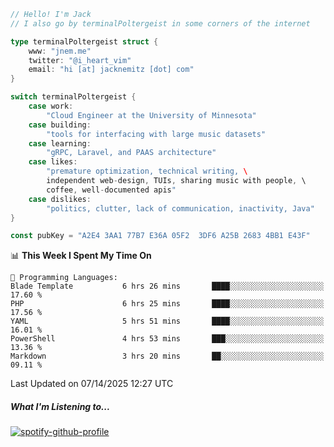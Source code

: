 ```go
// Hello! I'm Jack
// I also go by terminalPoltergeist in some corners of the internet

type terminalPoltergeist struct {
    www: "jnem.me"
    twitter: "@i_heart_vim"
    email: "hi [at] jacknemitz [dot] com"
}

switch terminalPoltergeist {
    case work:
        "Cloud Engineer at the University of Minnesota"
    case building:
        "tools for interfacing with large music datasets"
    case learning:
        "gRPC, Laravel, and PAAS architecture"
    case likes:
        "premature optimization, technical writing, \
        independent web-design, TUIs, sharing music with people, \
        coffee, well-documented apis"
    case dislikes:
        "politics, clutter, lack of communication, inactivity, Java"
}

const pubKey = "A2E4 3AA1 77B7 E36A 05F2  3DF6 A25B 2683 4BB1 E43F"
```

<!--START_SECTION:waka-->
📊 **This Week I Spent My Time On** 

```text
💬 Programming Languages: 
Blade Template           6 hrs 26 mins       ████░░░░░░░░░░░░░░░░░░░░░   17.60 % 
PHP                      6 hrs 25 mins       ████░░░░░░░░░░░░░░░░░░░░░   17.56 % 
YAML                     5 hrs 51 mins       ████░░░░░░░░░░░░░░░░░░░░░   16.01 % 
PowerShell               4 hrs 53 mins       ███░░░░░░░░░░░░░░░░░░░░░░   13.36 % 
Markdown                 3 hrs 20 mins       ██░░░░░░░░░░░░░░░░░░░░░░░   09.11 % 
```


 Last Updated on 07/14/2025 12:27 UTC
<!--END_SECTION:waka-->

##### What I'm Listening to...

[![spotify-github-profile](https://jnem.me/listening-item?maxAge=2592000)](https://jnem.me/listening)
